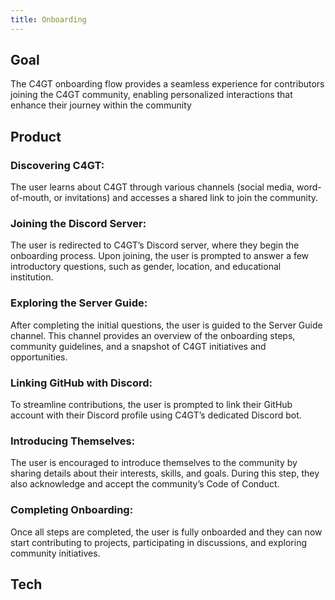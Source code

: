 ```yaml
---
title: Onboarding
---
```


<head>
  <title>C4GT - Onboarding</title>
 </head>

## Goal
The C4GT onboarding flow provides a seamless experience for contributors joining the C4GT community, enabling personalized interactions that enhance their journey within the community
## Product

### Discovering C4GT:


The user learns about C4GT through various channels (social media, word-of-mouth, or invitations) and accesses a shared link to join the community.

### Joining the Discord Server:


The user is redirected to C4GT’s Discord server, where they begin the onboarding process.
Upon joining, the user is prompted to answer a few introductory questions, such as gender, location, and educational institution.

### Exploring the Server Guide:


After completing the initial questions, the user is guided to the Server Guide channel.
This channel provides an overview of the onboarding steps, community guidelines, and a snapshot of C4GT initiatives and opportunities.

### Linking GitHub with Discord:


To streamline contributions, the user is prompted to link their GitHub account with their Discord profile using C4GT’s dedicated Discord bot.

### Introducing Themselves:


The user is encouraged to introduce themselves to the community by sharing details about their interests, skills, and goals.
During this step, they also acknowledge and accept the community’s Code of Conduct.

### Completing Onboarding:


Once all steps are completed, the user is fully onboarded and they can now start contributing to projects, participating in discussions, and exploring community initiatives.

## Tech
